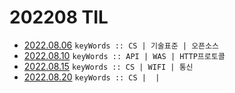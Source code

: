 # 202208 TIL
- [2022.08.06](https://github.com/projectmiluju/TIL/tree/main/202208/20220806)
  `keyWords :: CS | 기술표준 | 오픈소스`
- [2022.08.10](https://github.com/projectmiluju/TIL/tree/main/202208/20220810)
  `keyWords :: API | WAS | HTTP프로토콜`
- [2022.08.15](https://github.com/projectmiluju/TIL/tree/main/202208/20220815)
  `keyWords :: CS | WIFI | 통신`
- [2022.08.20](https://github.com/projectmiluju/TIL/tree/main/202208/20220820)
    `keyWords :: CS |  |`
